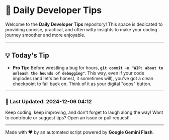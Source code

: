 
# 🌟 Daily Developer Tips

Welcome to the **Daily Developer Tips** repository! This space is dedicated to providing concise, practical, and often witty insights to make your coding journey smoother and more enjoyable.

---

## 💡 Today's Tip

- **Pro Tip:**  Before wrestling a bug for hours,  **`git commit -m "WIP: about to unleash the hounds of debugging"`**.  This way, even if your code implodes (and let's be honest, it sometimes will), you've got a clean checkpoint to fall back on.  Think of it as your digital "oops" button.

---

### 📅 Last Updated: 2024-12-06 04:12

Keep coding, keep improving, and don't forget to laugh along the way! Want to contribute or suggest tips? Open an issue or pull request!

---

Made with ❤️ by an automated script powered by **Google Gemini Flash**.
